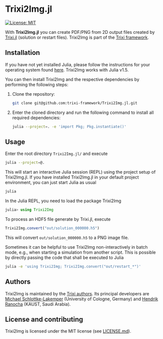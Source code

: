 # Trixi2Img.jl

<!-- [![Docs-stable](https://img.shields.io/badge/docs-stable-blue.svg)](https://trixi-framework.github.io/Trixi2Img.jl/stable) -->
<!-- [![Docs-dev](https://img.shields.io/badge/docs-dev-blue.svg)](https://trixi-framework.github.io/Trixi2Img.jl/dev) -->
<!-- [![Build](https://travis-ci.com/trixi-framework/Trixi2Img.jl.svg?branch=master)](https://travis-ci.com/trixi-framework/Trixi2Img.jl) -->
<!-- [![Codecov](https://codecov.io/gh/trixi-framework/Trixi2Img.jl/branch/master/graph/badge.svg)](https://codecov.io/gh/trixi-framework/Trixi2Img.jl) -->
<!-- [![Coveralls](https://coveralls.io/repos/github/trixi-framework/Trixi2Img.jl/badge.svg?branch=master)](https://coveralls.io/github/trixi-framework/Trixi2Img.jl?branch=master) -->
[![License: MIT](https://img.shields.io/badge/License-MIT-success.svg)](https://opensource.org/licenses/MIT)
<!-- [![GitHub commits since tagged version](https://img.shields.io/github/commits-since/trixi-framework/Trixi2Img.jl/v0.1.0.svg?style=social&logo=github)](https://github.com/trixi-framework/Trixi2Img.jl) -->

With **Trixi2Img.jl** you can create PDF/PNG from 2D output files created by
[Trixi.jl](https://github.com/trixi-framework/Trixi.jl) (solution or restart
files). Trixi2Img is part of the [Trixi framework](https://github.com/trixi-framework).


## Installation
If you have not yet installed Julia, please follow the instructions for your
operating system found [here](https://julialang.org/downloads/platform/).
Trixi2Img works with Julia v1.5.

You can then install Trixi2Img and the respective dependencies by
performing the following steps:

  1. Clone the repository:
     ```bash
     git clone git@github.com:trixi-framework/Trixi2Img.jl.git
     ```
  2. Enter the cloned directory and run the following command to install all
     required dependencies:
     ```bash
     julia --project=. -e 'import Pkg; Pkg.instantiate()'
     ```


## Usage
Enter the root directory `Trixi2Img.jl/` and execute
```bash
julia --project=@.
```
This will start an interactive Julia session (REPL) using the project setup
of Trixi2Img.jl. If you have installed Trixi2Img.jl in your default project environment,
you can just start Julia as usual
```bash
julia
```
In the Julia REPL, you need to load the package Trixi2Img
```julia
julia> using Trixi2Img
```
To process an HDF5 file generate by Trixi.jl, execute
```julia
Trixi2Img.convert("out/solution_000000.h5")
```
This will convert `out/solution_000000.h5` to a PNG image file.

Sometimes it can be helpful to use Trixi2Img non-interactively in batch mode, e.g.,
when starting a simulation from another script. This is possible by directly passing
the code that shall be executed to Julia
```bash
julia -e 'using Trixi2Img; Trixi2Img.convert("out/restart_*")'
```


## Authors
Trixi2Img is maintained by the
[Trixi authors](https://github.com/trixi-framework/Trixi.jl/blob/master/AUTHORS.md).
Its principal developers are
[Michael Schlottke-Lakemper](https://www.mi.uni-koeln.de/NumSim/schlottke-lakemper)
(University of Cologne, Germany) and [Hendrik Ranocha](https://ranocha.de)
(KAUST, Saudi Arabia).


## License and contributing
Trixi2Img is licensed under the MIT license (see [LICENSE.md](LICENSE.md)).
